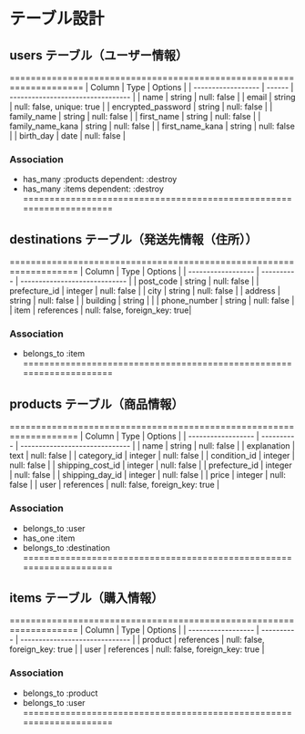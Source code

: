# テーブル設計

## users テーブル（ユーザー情報）
====================================================================
| Column             | Type   | Options                           | 
| ------------------ | ------ | --------------------------------- |
| name               | string | null: false                       |
| email              | string | null: false, unique: true         |
| encrypted_password | string | null: false                       |
| family_name        | string | null: false                       |
| first_name         | string | null: false                       |
| family_name_kana   | string | null: false                       |
| first_name_kana    | string | null: false                       |
| birth_day          | date   | null: false                       |
### Association
- has_many :products dependent: :destroy
- has_many :items dependent: :destroy
====================================================================

##  destinations テーブル（発送先情報（住所））
===================================================================
| Column             | Type       | Options                       | 
| ------------------ | ---------- | ----------------------------- | 
| post_code          | string     | null: false                   |
| prefecture_id      | integer    | null: false                   |
| city               | string     | null: false                   |
| address            | string     | null: false                   |
| building           | string     |                               |
| phone_number       | string     | null: false                   |
| item               | references | null: false, foreign_key: true|
### Association
- belongs_to :item
====================================================================


## products テーブル（商品情報）
===================================================================
| Column             | Type       | Options                        |
| ------------------ | ---------- | ------------------------------ |
| name               | string     | null: false                    |
| explanation        | text       | null: false                    |
| category_id        | integer    | null: false                    |
| condition_id       | integer    | null: false                    |
| shipping_cost_id   | integer    | null: false                    |
| prefecture_id      | integer    | null: false                    |
| shipping_day_id    | integer    | null: false                    |
| price              | integer    | null: false                    |
| user               | references | null: false, foreign_key: true |
### Association
- belongs_to :user 
- has_one :item
- belongs_to :destination
====================================================================

## items テーブル（購入情報）
===================================================================
| Column             | Type       | Options                        |
| ------------------ | ---------- | ------------------------------ |
| product            | references | null: false, foreign_key: true |
| user               | references | null: false, foreign_key: true |
### Association
- belongs_to :product
- belongs_to :user
====================================================================